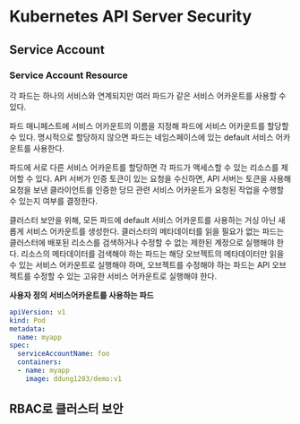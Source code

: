 # Kubernetes API Server Security

## Service Account

### Service Account Resource

각 파드는 하나의 서비스와 연계되지만 여러 파드가 같은 서비스 어카운트를 사용할 수 있다.

파드 매니페스트에 서비스 어카운트의 이름을 지정해 파드에 서비스 어카운트를 할당할 수 있다. 명시적으로 할당하지 않으면 파드는 네임스페이스에 있는 default 서비스 어카운트를 사용한다.

파드에 서로 다른 서비스 어카운트를 할당하면 각 파드가 액세스할 수 있는 리소스를 제어할 수 있다. API 서버가 인증 토큰이 있는 요청을 수신하면, API 서버는 토큰을 사용해 요청을 보낸 클라이언트를 인증한 당므 관련 서비스 어카운트가 요청된 작업을 수행할 수 있는지 여부를 결정한다.

클러스터 보안을 위해, 모든 파드에 default 서비스 어카운트를 사용하는 거싱 아닌 새롭게 서비스 어카운트를 생성한다. 클러스터의 메타데이터를 읽을 필요가 없는 파드는 클러스터에 배포된 리소스를 검색하거나 수정할 수 없는 제한된 계정으로 실행해야 한다. 리소스의 메타데이터를 검색해야 하는 파드는 해당 오브젝트의 메타데이터만 읽을 수 있는 서비스 어카운트로 실행해야 하며, 오브젝트를 수정해야 하는 파드는 API 오브젝트를 수정할 수 있는 고유한 서비스 어카운트로 실행해야 한다.

**사용자 정의 서비스어카운트를 사용하는 파드**

```yaml
apiVersion: v1
kind: Pod
metadata:
  name: myapp
spec:
  serviceAccountName: foo
  containers:
  - name: myapp
    image: ddung1203/demo:v1
```

## RBAC로 클러스터 보안

